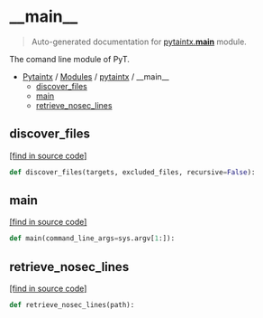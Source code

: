 # \_\_main\_\_

> Auto-generated documentation for [pytaintx.__main__](../../pytaintx/__main__.py) module.

The comand line module of PyT.

- [Pytaintx](../README.md#pytaintx-index) / [Modules](../README.md#pytaintx-modules) / [pytaintx](index.md#pytaintx) / \_\_main\_\_
    - [discover_files](#discover_files)
    - [main](#main)
    - [retrieve_nosec_lines](#retrieve_nosec_lines)

## discover_files

[[find in source code]](../../pytaintx/__main__.py#L26)

```python
def discover_files(targets, excluded_files, recursive=False):
```

## main

[[find in source code]](../../pytaintx/__main__.py#L53)

```python
def main(command_line_args=sys.argv[1:]):
```

## retrieve_nosec_lines

[[find in source code]](../../pytaintx/__main__.py#L46)

```python
def retrieve_nosec_lines(path):
```
